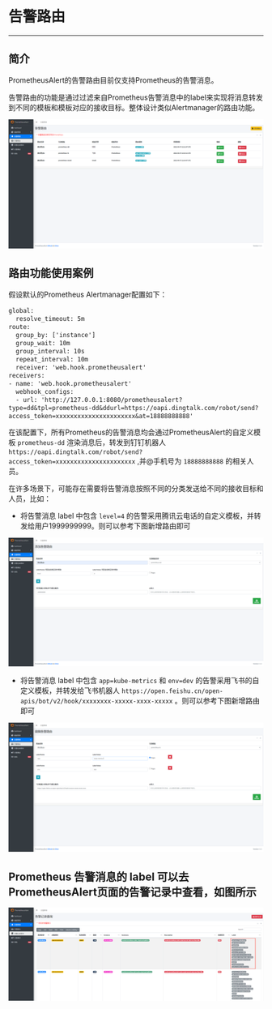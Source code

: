 # 告警路由

--------------------------------------
## 简介

PrometheusAlert的告警路由目前仅支持Prometheus的告警消息。

告警路由的功能是通过过滤来自Prometheus告警消息中的label来实现将消息转发到不同的模板和模板对应的接收目标。整体设计类似Alertmanager的路由功能。

![tpladd1](../images/router.png)

## 路由功能使用案例

假设默认的Prometheus Alertmanager配置如下：

```
global:
  resolve_timeout: 5m
route:
  group_by: ['instance']
  group_wait: 10m
  group_interval: 10s
  repeat_interval: 10m
  receiver: 'web.hook.prometheusalert'
receivers:
- name: 'web.hook.prometheusalert'
  webhook_configs:
  - url: 'http://127.0.0.1:8080/prometheusalert?type=dd&tpl=prometheus-dd&ddurl=https://oapi.dingtalk.com/robot/send?access_token=xxxxxxxxxxxxxxxxxxxxxx&at=18888888888'
```

在该配置下，所有Prometheus的告警消息均会通过PrometheusAlert的自定义模板 `prometheus-dd` 渲染消息后，转发到钉钉机器人 `https://oapi.dingtalk.com/robot/send?access_token=xxxxxxxxxxxxxxxxxxxxxx` ,并@手机号为 `18888888888` 的相关人员。

在许多场景下，可能存在需要将告警消息按照不同的分类发送给不同的接收目标和人员，比如：

- 将告警消息 label 中包含 `level=4` 的告警采用腾讯云电话的自定义模板，并转发给用户1999999999。则可以参考下图新增路由即可

![tpladd1](../images/router_add_phone.png)

- 将告警消息 label 中包含 `app=kube-metrics` 和 `env=dev` 的告警采用飞书的自定义模板，并转发给飞书机器人 `https://open.feishu.cn/open-apis/bot/v2/hook/xxxxxxxx-xxxxx-xxxx-xxxxx` 。则可以参考下图新增路由即可

![tpladd1](../images/router_add_fs.png)

## Prometheus 告警消息的 label 可以去PrometheusAlert页面的告警记录中查看，如图所示

![tpladd1](../images/record_labels.png)
